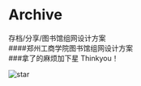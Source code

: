 # Archive
存档/分享/图书馆组网设计方案<br>
####郑州工商学院图书馆组网设计方案<br>
###拿了的麻烦加下星 Thinkyou！<br>

![star](https://github.com/user-attachments/assets/797d7ee2-b61c-437a-9ee9-1bc6d9d51b74)
